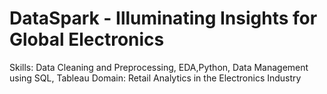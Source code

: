 # DataSpark - Illuminating Insights for Global Electronics
  Skills: Data Cleaning and Preprocessing, EDA,Python, Data Management using SQL, Tableau
  Domain: Retail Analytics in the Electronics Industry
 
